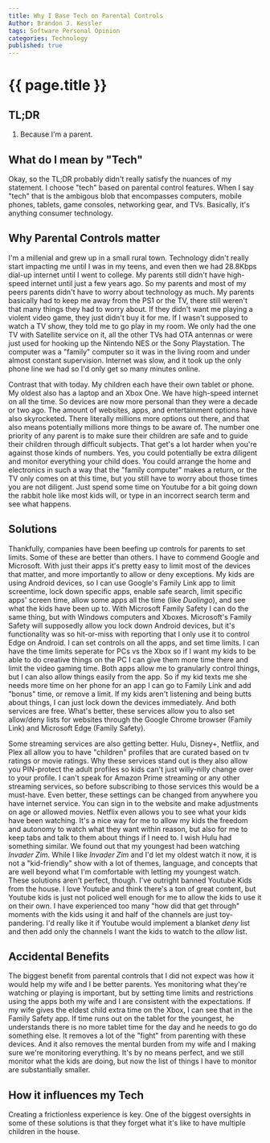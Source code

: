```yaml
---
title: Why I Base Tech on Parental Controls
Author: Brandon J. Kessler
tags: Software Personal Opinion
categories: Technology
published: true
---
```


<h1>{{ page.title }}</h1>

## TL;DR
1. Because I'm a parent.

## What do I mean by "Tech"

Okay, so the TL;DR probably didn't really satisfy the nuances of my statement. I choose "tech" based on parental control features. When I say "tech" that is the ambigous blob that encompasses computers, mobile phones, tablets, game consoles, networking gear, and TVs. Basically, it's anything consumer technology. 

<!--more-->
## Why Parental Controls matter

I'm a millenial and grew up in a small rural town. Technology didn't really start impacting me until I was in my teens, and even then we had 28.8Kbps dial-up internet until I went to college. My parents still didn't have high-speed internet until just a few years ago. So my parents and most of my peers parents didn't have to worry about technology as much. My parents basically had to keep me away from the PS1 or the TV, there still weren't that many things they had to worry about. If they didn't want me playing a violent video game, they just didn't buy it for me. If I wasn't supposed to watch a TV show, they told me to go play in my room. We only had the one TV with Satellite service on it, all the other TVs had OTA antennas or were just used for hooking up the Nintendo NES or the Sony Playstation. The computer was a "family" computer so it was in the living room and under almost constant supervision. Internet was slow, and it took up the only phone line we had so I'd only get so many minutes online.

Contrast that with today. My children each have their own tablet or phone. My oldest also has a laptop and an Xbox One. We have high-speed internet on all the time. So devices are now more personal than they were a decade or two ago. The amount of websites, apps, and entertainment options have also skyrocketed. There literally millions more options out there, and that also means potentially millions more things to be aware of. The number one priority of any parent is to make sure their children are safe and to guide their children through difficult subjects. That get's a lot harder when you're against those kinds of numbers. Yes, you could potentially be extra diligent and monitor everything your child does. You could arrange the home and electronics in such a way that the "family computer" makes a return, or the TV only comes on at this time, but you still have to worry about those times you are not diligent. Just spend some time on Youtube for a bit going down the rabbit hole like most kids will, or type in an incorrect search term and see what happens.

## Solutions

Thankfully, companies have been beefing up controls for parents to set limits. Some of these are better than others. I have to commend Google and Microsoft. With just their apps it's pretty easy to limit most of the devices that matter, and more importantly to allow or deny exceptions. My kids are using Android devices, so I can use Google's Family Link app to limit screentime, lock down specific apps, enable safe search, limit specific apps' screen time, allow some apps all the time (like *Duolingo*), and see what the kids have been up to. With Microsoft Family Safety I can do the same thing, but with Windows computers and Xboxes. Microsoft's Family Safety will supposedly allow you lock down Android devices, but it's functionality was so hit-or-miss with reporting that I only use it to control Edge on Android. I can set controls on all the apps, and set time limits. I can have the time limits seperate for PCs vs the Xbox so if I want my kids to be able to do creative things on the PC I can give them more time there and limit the video gaming time. Both apps allow me to granularly control things, but I can also allow things easily from the app. So if my kid texts me she needs more time on her phone for an app I can go to Family Link and add "bonus" time, or remove a limit. If my kids aren't listening and being butts about things, I can just lock down the devices immediately. And both services are free. What's better, these services allow you to also set allow/deny lists for websites through the Google Chrome browser (Family Link) and Microsoft Edge (Family Safety). 

Some streaming services are also getting better. Hulu, Disney+, Netflix, and Plex all allow you to have "children" profiles that are curated based on tv ratings or movie ratings. Why these services stand out is they also allow you PIN-protect the adult profiles so kids can't just willy-nilly change over to your profile. I can't speak for Amazon Prime streaming or any other streaming services, so before subscribing to those services this would be a must-have. Even better, these settings can be changed from anywhere you have internet service. You can sign in to the website and make adjustments on age or allowed movies. Netflix even allows you to see what your kids have been watching. It's a nice way for me to allow my kids the freedom and autonomy to watch what they want within reason, but also for me to keep tabs and talk to them about things if I need to. I wish Hulu had something similar. We found out that my youngest had been watching *Invader Zim*. While I like *Invader Zim* and I'd let my oldest watch it now, it is not a "kid-friendly" show with a lot of themes, language, and concepts that are well beyond what I'm comfortable with letting my youngest watch. These solutions aren't perfect, though. I've outright banned Youtube Kids from the house. I love Youtube and think there's a ton of great content, but Youtube kids is just not policed well enough for me to allow the kids to use it on their own. I have experienced too many "how did that get through" moments with the kids using it and half of the channels are just toy-pandering. I'd really like it if Youtube would implement a blanket *deny* list and then add only the channels I want the kids to watch to the *allow* list.

## Accidental Benefits

The biggest benefit from parental controls that I did not expect was how it would help my wife and I be better parents. Yes monitoring what they're watching or playing is important, but by setting time limits and restrictions using the apps both my wife and I are consistent with the expectations. If my wife gives the eldest child extra time on the Xbox, I can see that in the Family Safety app. If time runs out on the tablet for the youngest, he understands there is no more tablet time for the day and he needs to go do something else. It removes a lot of the "fight" from parenting with these devices. And it also removes the mental burden from my wife and I making sure we're monitoring everything. It's by no means perfect, and we still monitor what the kids are doing, but now the list of things I have to monitor are substantially smaller.

## How it influences my Tech

Creating a frictionless experience is key. One of the biggest oversights in some of these solutions is that they forget what it's like to have multiple children in the house.